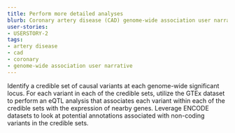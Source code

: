 ```yaml
---
title: Perform more detailed analyses
blurb: Coronary artery disease (CAD) genome-wide association user narrative.
user-stories:
- USERSTORY-2
tags:
- artery disease
- cad
- coronary
- genome-wide association user narrative
---
```

Identify a credible set of causal variants at each genome-wide significant locus.
For each variant in each of the credible sets, utilize the GTEx dataset to perform an eQTL analysis that associates each variant within each of the credible sets with the expression of nearby genes.
Leverage ENCODE datasets to look at potential annotations associated with non-coding variants in the credible sets.